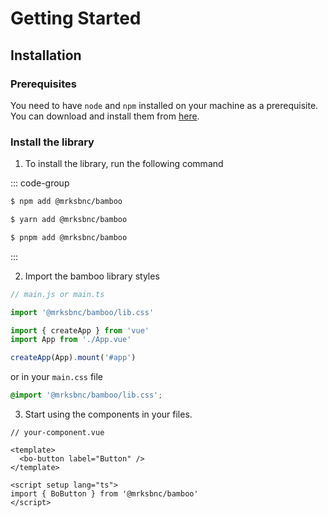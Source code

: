 # Getting Started

## Installation

### Prerequisites

You need to have `node` and `npm` installed on your machine as a prerequisite. You can download and install them from [here](https://nodejs.org/en/).

### Install the library

1. To install the library, run the following command

::: code-group

```sh [npm]
$ npm add @mrksbnc/bamboo
```

```sh [yarn]
$ yarn add @mrksbnc/bamboo
```

```sh [pnpm]
$ pnpm add @mrksbnc/bamboo
```

:::

2. Import the bamboo library styles

```js
// main.js or main.ts

import '@mrksbnc/bamboo/lib.css'

import { createApp } from 'vue'
import App from './App.vue'

createApp(App).mount('#app')
```

or in your `main.css` file

```css
@import '@mrksbnc/bamboo/lib.css';
```

3. Start using the components in your files.

```vue
// your-component.vue

<template>
  <bo-button label="Button" />
</template>

<script setup lang="ts">
import { BoButton } from '@mrksbnc/bamboo'
</script>
```
